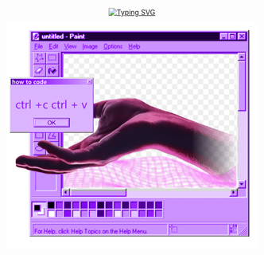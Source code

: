 <p align="center">
<a href="https://git.io/typing-svg"><img src="https://readme-typing-svg.demolab.com?font=Fira+Code&pause=1000&color=7E49F7&width=435&lines=i+like+coding+stuff" alt="Typing SVG"/></a>
</p>
<p align="center">
<img src="https://raw.githubusercontent.com/visiblyconfused/visiblyconfused/main/New%20Project.png" alt="drawing" width="550"/>
</p>
